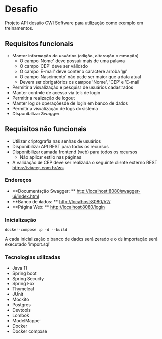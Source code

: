 # Desafio

Projeto API desafio CWI Software para utilização como exemplo em treinamentos.
           
## Requisitos funcionais

- Manter informação de usuários (adição, alteração e remoção)
     - O campo 'Nome' deve possuir mais de uma palavra
     - O campo 'CEP' deve ser válidado
     - O campo 'E-mail' deve conter o caractere arroba '@'
     - O campo 'Nascimento' não pode ser maior que a data atual
     - Devem ser obrigatórios os campos 'Nome', 'CEP' e 'E-mail'
- Permitir a visualização e pesquisa de usuários cadastrados
- Manter controle de acesso via tela de login
- Permitir a realização de logout
- Manter log de operaçõesde de login em banco de dados
- Permitir a visualização de logs do sistema
- Disponibilizar Swagger

## Requisitos não funcionais
- Utilizar criptografia nas senhas de usuários
- Disponibilizar API REST para todos os recursos 
- Disponibilizar camada frontend (web) para todos os recursos
     - Não aplicar estilo nas páginas
- A validação de CEP deve ser realizada o seguinte cliente externo REST https://viacep.com.br/ws
 
### Endereços

- **Documentação Swagger: ** [http://localhost:8080/swagger-ui/index.html](http://localhost:8080/swagger-ui/index.html)
- **Banco de dados: ** [http://localhost:8080/h2/](http://localhost:8080/h2/)
- **Página Web: ** [http://localhost:8080/login](http://localhost:8080/login)

### Inicialização
```shell
docker-compose up -d --build

```

A cada inicialização o banco de dados será zerado e o de importação será executado 'import.sql'

### Tecnologias utilizadas
- Java 11
- Spring boot
- Spring Security
- Spring Fox
- Thymeleaf
- JUnit
- Mockito
- Postgres
- Devtools
- Lombok
- ModelMapper
- Docker
- Docker compose
